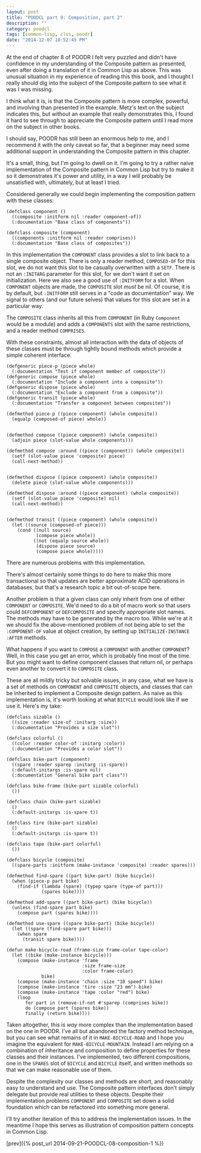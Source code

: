 ```yaml
---
layout: post
title: "POODCL part 9: Composition, part 2"
description: ""
category: poodcl
tags: [common-lisp, clos, poodr]
date: "2014-12-07 10:52:45 PM"
---
```


At the end of chapter 8 of POODR I felt very puzzled and didn't have
confidence in my understanding of the Composite pattern as presented,
even after doing a translation of it in Common Lisp as above. This was
unusual situation in my experience of reading this this book, and I
thought I really should dig into the subject of the Composite pattern
to see what it was I was missing.

I think what it is, is that the Composite pattern is more complex,
powerful, and involving than presented in the example. Metz's text on
the subject indicates this, but without an example that really
demonstrates this, I found it hard to see through to appreciate the
Composite pattern until I read more on the subject in other books.

I should say, POODR has still been an enormous help to me, and I
recommend it with the only caveat so far, that a beginner may need
some additional support in understanding the Composite pattern in this
chapter.

It's a small, thing, but I'm going to dwell on it. I'm going to try a
rather naive implementation of the Composite pattern in Common Lisp
but try to make it so it demonstrates it's power and utility, in a way
I will probably be unsatisfied with, ultimately, but at least I tried.

<!-- more -->

Considered generally we could begin implementing the composition
pattern with these classes:

~~~~~common-lisp
(defclass component ()
  ((composite :initform nil :reader component-of))
  (:documentation "Base class of components"))

(defclass composite (component)
  ((components :initform nil :reader comprises))
  (:documentation "Base class of composites"))
~~~~~

In this implementation the `COMPONENT` class provides a slot to link
back to a single composite object. There is only a reader method,
`COMPOSED-OF` for this slot, we do not want this slot to be casually
overwritten with a `SETF`. There is not an `:INITARG` parameter for
this slot, for we don't want it set on initialization. Here we also
see a good use of `:INITFORM` for a slot. When `COMPONENT` objects are
made, the `COMPOSITE` slot *must* be nil. Of course, it is by default,
but `:INITFORM` still serves in a "code as documentation" way. We
signal to others (and our future selves) that values for this slot are
set in a particular way.

The `COMPOSITE` class inherits all this from `COMPONENT` (in Ruby
`Component` would be a module) and adds a `COMPONENTS` slot with the
same restrictions, and a reader method `COMPRISES`.

With these constraints, almost all interaction with the data of objects
of these classes must be through tightly bound methods which provide a
simple coherent interface.

~~~~~common-lisp
(defgeneric piece-p (piece whole)
  (:documentation "Test if component member of composite"))
(defgeneric compose (piece whole)
  (:documentation "Include a component into a composite"))
(defgeneric dispose (piece whole)
  (:documentation "Exclude a component from a composite"))
(defgeneric transit (piece whole)
  (:documentation "Transfer a component between composites"))

(defmethod piece-p ((piece component) (whole composite))
  (equalp (composed-of piece) whole))


(defmethod compose ((piece component) (whole composite))
  (adjoin piece (slot-value whole components)))

(defmethod compose :around ((piece (component)) (whole composite))
  (setf (slot-value piece 'composite) piece)
  (call-next-method))


(defmethod dispose ((piece component) (whole composite))
  (delete piece (slot-value whole components)))

(defmethod dispose :around ((piece component) (whole composite))
  (setf (slot-value piece 'composite) nil)
  (call-next-method))


(defmethod transit ((piece component) (whole composite))
  (let ((source (composed-of piece)))
    (cond ((null source)
           (compose piece whole))
          ((not (equalp source whole))
           (dispose piece source)
           (compose piece whole)))))
~~~~~

There are numerous problems with this implementation.

There's almost certainly some things to do here to make this more
transactional so that updates are better approximate ACID operations
in databases, but that's a research topic a bit out-of-scope here.

Another problem is that a given class can only inherit from one of
either `COMPONENT` or `COMPOSITE`. We'd need to do a bit of macro work
so that users could `DEFCOMPONENT` or `DEFCOMPOSITE` and specify
appropriate slot names. The methods may have to be generated by the
macro too. While we're at it we should fix the above-mentioned problem
of not being able to set the `:COMPONENT-OF` value at object creation,
by setting up `INITIALIZE-INSTANCE :AFTER` methods.

What happens if you want to `COMPOSE` a `COMPONENT` with another
`COMPONENT`? Well, in this case you get an error, which is probably
fine most of the time. But you might want to define component classes
that return nil, or perhaps even another to convert it to `COMPOSITE`
class.

These are all mildly tricky but solvable issues, in any case, what we
have is a set of methods on `COMPONENT` and `COMPOSITE` objects, and
classes that can be inherited to implement a Composite design pattern.
As naive as this implementation is, it's worth looking at what
`BICYCLE` would look like if we use it. Here's my take:

~~~~~common-lisp
(defclass sizable ()
  ((size :reader size-of :initarg :size))
  (:documentation "Provides a size slot"))

(defclass colorful ()
  ((color :reader color-of :initarg :color))
  (:documentation "Provides a color slot"))

(defclass bike-part (component)
  ((spare :reader sparep :initarg :is-spare))
  (:default-initargs :is-spare nil)
  (:documentation "General bike part class"))

(defclass bike-frame (bike-part sizable colorful)
  ())

(defclass chain (bike-part sizable)
  ()
  (:default-initargs :is-spare t))

(defclass tire (bike-part sizable)
  ()
  (:default-initargs :is-spare t))

(defclass tape (bike-part colorful)
  ())

(defclass bicycle (composite)
  ((spare-parts :initform (make-instance 'composite) :reader spares)))

(defmethod find-spare ((part bike-part) (bike bicycle))
  (when (piece-p part bike)
    (find-if (lambda (spare) (typep spare (type-of part)))
             (spares bike))))

(defmethod add-spare ((part bike-part) (bike bicycle))
  (unless (find-spare part bike)
    (compose part (spares bike))))

(defmethod use-spare ((spare bike-part) (bike bicycle))
  (let ((spare (find-spare part bike)))
    (when spare
      (transit spare bike))))

(defun make-bicycle-road (frame-size frame-color tape-color)
  (let ((bike (make-instance bicycle)))
    (compose (make-instance 'frame
                            :size frame-size
                            :color frame-color)
             bike)
    (compose (make-instance 'chain :size "10 speed") bike)
    (compose (make-instance 'tire :size "23 mm") bike)
    (compose (make-instance 'tape :color "red") bike)
    (loop
       for part in (remove-if-not #'sparep (comprises bike))
       do (compose part (spares bike))
       finally (return bike))))
~~~~~

Taken altogether, this is *way* more complex than the implementation
based on the one in POODR. I've all but abandoned the factory method
technique, but you can see what remains of it in `MAKE-BICYCLE-ROAD`
and I hope you imagine the equivalent for `MAKE-BICYCLE-MOUNTAIN`.
Instead I am relying on a combination of inheritance and composition
to define properties for these classes and their instances. I've
implemented, two different compositions, one in the `SPARES` slot of
`BICYCLE` and `BICYCLE` itself, and written methods so that we can
make reasonable use of them.

Despite the complexity our classes and methods are short, and
reasonably easy to understand and use. The Composite pattern
interfaces don't simply delegate but provide real utilities to these
objects. Despite their implementation problems `COMPONENT` and
`COMPOSITE` set down a solid foundation which can be refactored into
something more general.

I'll try another iteration of this to address the implementation
issues. In the meantime I hope this serves as illustration of
composition pattern concepts in Common Lisp.

[prev]({% post_url 2014-09-21-POODCL-08-composition-1 %})
